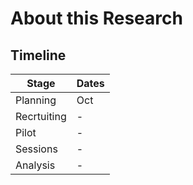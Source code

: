 # About this Research


## Timeline

| Stage | Dates |
| --- | ---|
| Planning | Oct |
| Recrtuiting | - |
| Pilot | - |
| Sessions | - |
| Analysis | - |
